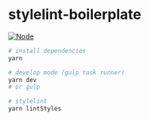 # stylelint-boilerplate

[![Node](https://img.shields.io/badge/node-8.4.0-brightgreen.svg)](https://nodejs.org/ja/download/)

```bash
# install dependencies
yarn

# develop mode (gulp task runner)
yarn dev
# or gulp

# stylelint
yarn lintStyles
```